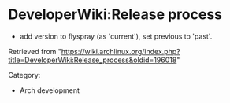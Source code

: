 DeveloperWiki:Release process
=============================

-   add version to flyspray (as 'current'), set previous to 'past'.

Retrieved from
"https://wiki.archlinux.org/index.php?title=DeveloperWiki:Release_process&oldid=196018"

Category:

-   Arch development
